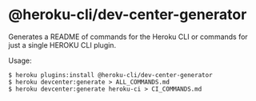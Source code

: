 @heroku-cli/dev-center-generator
=============

Generates a README of commands for the Heroku CLI or commands for just a single HEROKU CLI plugin.

Usage:

```
$ heroku plugins:install @heroku-cli/dev-center-generator
$ heroku devcenter:generate > ALL_COMMANDS.md
$ heroku devcenter:generate heroku-ci > CI_COMMANDS.md
```
